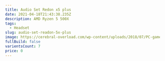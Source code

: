 ```yaml
---
title: Audio Set Redon x5 plus
date: 2021-04-18T21:43:38.235Z
description: AMD Ryzen 5 500X
tags:
  - Headset
slug: audio-set-readon-5x-plus
image: https://cerebral-overload.com/wp-content/uploads/2018/07/PC-gamepads-2x1-lowresDS4-hero.jpg
fullBuild: false
varientsCount: 7
price: 0
---
```

